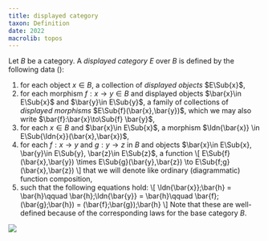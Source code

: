 ```yaml
---
title: displayed category
taxon: Definition
date: 2022
macrolib: topos
---
```


Let $B$ be a category. A *displayed category* $E$ over $B$ is defined by the following data ([](ahrens-lumsdaine-2019)):
1. for each object $x\in B$, a collection of *displayed objects* $E\Sub{x}$,
2. for each morphism $f : x \to y\in B$ and displayed objects $\bar{x}\in E\Sub{x}$ and
   $\bar{y}\in E\Sub{y}$, a family of collections of *displayed morphisms* $E\Sub{f}(\bar{x},\bar{y})$,
   which we may also write $\bar{f}:\bar{x}\to\Sub{f} \bar{y}$,
3. for each $x\in B$ and $\bar{x}\in E\Sub{x}$, a morphism $\Idn{\bar{x}} \in
   E\Sub{\Idn{x}}(\bar{x},\bar{x})$,
4. for each $f : x \to y$ and $g:y \to z$ in $B$ and objects $\bar{x}\in E\Sub{x}, \bar{y}\in
   E\Sub{y}, \bar{z}\in E\Sub{z}$, a function
    \\[
      E\Sub{f}(\bar{x},\bar{y}) \times E\Sub{g}(\bar{y},\bar{z}) \to E\Sub{f;g}(\bar{x},\bar{z})
    \\]
   that we will denote like ordinary (diagrammatic) function composition,
5. such that the following equations hold:
  \\[
      \Idn{\bar{x}};\bar{h} = \bar{h}\qquad
      \bar{h};\Idn{\bar{y}} = \bar{h}\qquad
      \bar{f};(\bar{g};\bar{h}) = (\bar{f};\bar{g});\bar{h}
  \\]
Note that these are well-defined because of the corresponding
laws for the base category $B$.

![](frct-003R)
